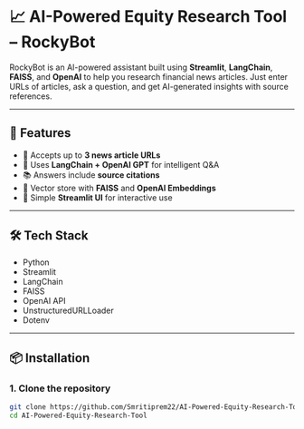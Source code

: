 # 📈 AI-Powered Equity Research Tool – RockyBot

RockyBot is an AI-powered assistant built using **Streamlit**, **LangChain**, **FAISS**, and **OpenAI** to help you research financial news articles. Just enter URLs of articles, ask a question, and get AI-generated insights with source references.

---

## 🚀 Features

- 🔗 Accepts up to **3 news article URLs**
- 🧠 Uses **LangChain + OpenAI GPT** for intelligent Q&A
- 📚 Answers include **source citations**
- 💾 Vector store with **FAISS** and **OpenAI Embeddings**
- 🎯 Simple **Streamlit UI** for interactive use

---

## 🛠️ Tech Stack

- Python
- Streamlit
- LangChain
- FAISS
- OpenAI API
- UnstructuredURLLoader
- Dotenv

---

## 📦 Installation

### 1. Clone the repository

```bash
git clone https://github.com/Smritiprem22/AI-Powered-Equity-Research-Tool.git
cd AI-Powered-Equity-Research-Tool
